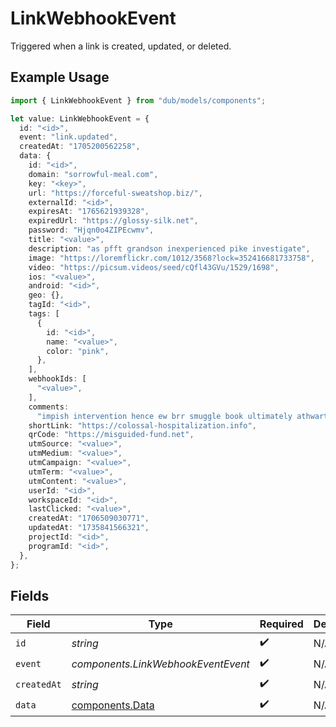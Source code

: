 # LinkWebhookEvent

Triggered when a link is created, updated, or deleted.

## Example Usage

```typescript
import { LinkWebhookEvent } from "dub/models/components";

let value: LinkWebhookEvent = {
  id: "<id>",
  event: "link.updated",
  createdAt: "1705200562258",
  data: {
    id: "<id>",
    domain: "sorrowful-meal.com",
    key: "<key>",
    url: "https://forceful-sweatshop.biz/",
    externalId: "<id>",
    expiresAt: "1765621939328",
    expiredUrl: "https://glossy-silk.net",
    password: "Hjqn0o4ZIPEcwmv",
    title: "<value>",
    description: "as pfft grandson inexperienced pike investigate",
    image: "https://loremflickr.com/1012/3568?lock=352416681733758",
    video: "https://picsum.videos/seed/cQfl43GVu/1529/1698",
    ios: "<value>",
    android: "<id>",
    geo: {},
    tagId: "<id>",
    tags: [
      {
        id: "<id>",
        name: "<value>",
        color: "pink",
      },
    ],
    webhookIds: [
      "<value>",
    ],
    comments:
      "impish intervention hence ew brr smuggle book ultimately athwart coordinated guidance anti fast advocate weird qualified woot",
    shortLink: "https://colossal-hospitalization.info",
    qrCode: "https://misguided-fund.net",
    utmSource: "<value>",
    utmMedium: "<value>",
    utmCampaign: "<value>",
    utmTerm: "<value>",
    utmContent: "<value>",
    userId: "<id>",
    workspaceId: "<id>",
    lastClicked: "<value>",
    createdAt: "1706509030771",
    updatedAt: "1735841566321",
    projectId: "<id>",
    programId: "<id>",
  },
};
```

## Fields

| Field                                              | Type                                               | Required                                           | Description                                        |
| -------------------------------------------------- | -------------------------------------------------- | -------------------------------------------------- | -------------------------------------------------- |
| `id`                                               | *string*                                           | :heavy_check_mark:                                 | N/A                                                |
| `event`                                            | *components.LinkWebhookEventEvent*                 | :heavy_check_mark:                                 | N/A                                                |
| `createdAt`                                        | *string*                                           | :heavy_check_mark:                                 | N/A                                                |
| `data`                                             | [components.Data](../../models/components/data.md) | :heavy_check_mark:                                 | N/A                                                |